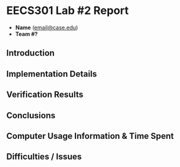 # EECS301 Lab #2 Report

* **Name** (email@case.edu)
* **Team #?**


## Introduction



## Implementation Details



## Verification Results



## Conclusions



## Computer Usage Information & Time Spent



## Difficulties / Issues

